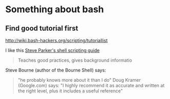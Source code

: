 # Something about bash 

## Find good tutorial first 
http://wiki.bash-hackers.org/scripting/tutoriallist

I like this [Steve Parker's shell scripting guide](http://steve-parker.org/sh/intro.shtml)
>  Teaches good practices, gives background informatio

Steve Bourne (author of the Bourne Shell) says:
> "he probably knows more about it than I do"
Doug Kramer (Google.com) says:
> "I highly recommend it as accurate and written at the right level, plus it includes a useful reference"
